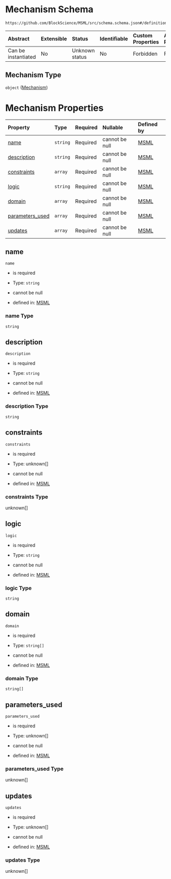 # Mechanism Schema

```txt
https://github.com/BlockScience/MSML/src/schema.schema.json#/definitions/Mechanism
```



| Abstract            | Extensible | Status         | Identifiable | Custom Properties | Additional Properties | Access Restrictions | Defined In                                                                  |
| :------------------ | :--------- | :------------- | :----------- | :---------------- | :-------------------- | :------------------ | :-------------------------------------------------------------------------- |
| Can be instantiated | No         | Unknown status | No           | Forbidden         | Forbidden             | none                | [schema.schema.json\*](../../out/schema.schema.json "open original schema") |

## Mechanism Type

`object` ([Mechanism](schema-definitions-mechanism.md))

# Mechanism Properties

| Property                             | Type     | Required | Nullable       | Defined by                                                                                                                                                                         |
| :----------------------------------- | :------- | :------- | :------------- | :--------------------------------------------------------------------------------------------------------------------------------------------------------------------------------- |
| [name](#name)                        | `string` | Required | cannot be null | [MSML](schema-definitions-mechanism-properties-name.md "https://github.com/BlockScience/MSML/src/schema.schema.json#/definitions/Mechanism/properties/name")                       |
| [description](#description)          | `string` | Required | cannot be null | [MSML](schema-definitions-mechanism-properties-description.md "https://github.com/BlockScience/MSML/src/schema.schema.json#/definitions/Mechanism/properties/description")         |
| [constraints](#constraints)          | `array`  | Required | cannot be null | [MSML](schema-definitions-mechanism-properties-constraints.md "https://github.com/BlockScience/MSML/src/schema.schema.json#/definitions/Mechanism/properties/constraints")         |
| [logic](#logic)                      | `string` | Required | cannot be null | [MSML](schema-definitions-mechanism-properties-logic.md "https://github.com/BlockScience/MSML/src/schema.schema.json#/definitions/Mechanism/properties/logic")                     |
| [domain](#domain)                    | `array`  | Required | cannot be null | [MSML](schema-definitions-mechanism-properties-domain.md "https://github.com/BlockScience/MSML/src/schema.schema.json#/definitions/Mechanism/properties/domain")                   |
| [parameters\_used](#parameters_used) | `array`  | Required | cannot be null | [MSML](schema-definitions-mechanism-properties-parameters_used.md "https://github.com/BlockScience/MSML/src/schema.schema.json#/definitions/Mechanism/properties/parameters_used") |
| [updates](#updates)                  | `array`  | Required | cannot be null | [MSML](schema-definitions-mechanism-properties-updates.md "https://github.com/BlockScience/MSML/src/schema.schema.json#/definitions/Mechanism/properties/updates")                 |

## name



`name`

*   is required

*   Type: `string`

*   cannot be null

*   defined in: [MSML](schema-definitions-mechanism-properties-name.md "https://github.com/BlockScience/MSML/src/schema.schema.json#/definitions/Mechanism/properties/name")

### name Type

`string`

## description



`description`

*   is required

*   Type: `string`

*   cannot be null

*   defined in: [MSML](schema-definitions-mechanism-properties-description.md "https://github.com/BlockScience/MSML/src/schema.schema.json#/definitions/Mechanism/properties/description")

### description Type

`string`

## constraints



`constraints`

*   is required

*   Type: unknown\[]

*   cannot be null

*   defined in: [MSML](schema-definitions-mechanism-properties-constraints.md "https://github.com/BlockScience/MSML/src/schema.schema.json#/definitions/Mechanism/properties/constraints")

### constraints Type

unknown\[]

## logic



`logic`

*   is required

*   Type: `string`

*   cannot be null

*   defined in: [MSML](schema-definitions-mechanism-properties-logic.md "https://github.com/BlockScience/MSML/src/schema.schema.json#/definitions/Mechanism/properties/logic")

### logic Type

`string`

## domain



`domain`

*   is required

*   Type: `string[]`

*   cannot be null

*   defined in: [MSML](schema-definitions-mechanism-properties-domain.md "https://github.com/BlockScience/MSML/src/schema.schema.json#/definitions/Mechanism/properties/domain")

### domain Type

`string[]`

## parameters\_used



`parameters_used`

*   is required

*   Type: unknown\[]

*   cannot be null

*   defined in: [MSML](schema-definitions-mechanism-properties-parameters_used.md "https://github.com/BlockScience/MSML/src/schema.schema.json#/definitions/Mechanism/properties/parameters_used")

### parameters\_used Type

unknown\[]

## updates



`updates`

*   is required

*   Type: unknown\[]

*   cannot be null

*   defined in: [MSML](schema-definitions-mechanism-properties-updates.md "https://github.com/BlockScience/MSML/src/schema.schema.json#/definitions/Mechanism/properties/updates")

### updates Type

unknown\[]
